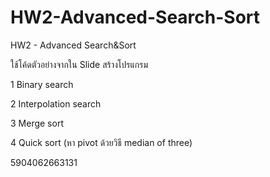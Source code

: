 # HW2-Advanced-Search-Sort
HW2 - Advanced Search&amp;Sort

ใช้โค้ดตัวอย่างจากใน Slide สร้างโปรแกรม

1 Binary search

2 Interpolation search

3 Merge sort

4 Quick sort (หา pivot ด้วยวิธี median of three)

5904062663131
